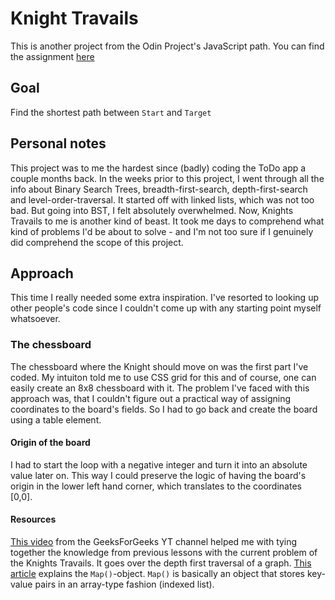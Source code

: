 # Knight Travails
This is another project from the Odin Project's JavaScript path.
You can find the assignment [here](https://www.theodinproject.com/lessons/javascript-knights-travails)

## Goal
Find the shortest path between `Start` and `Target`

## Personal notes
This project was to me the hardest since (badly) coding the ToDo app a couple months back. 
In the weeks prior to this project, I went through all the info about 
Binary Search Trees, breadth-first-search, depth-first-search and level-order-traversal.
It started off with linked lists, which was not too bad. But going into BST, I felt absolutely overwhelmed.
Now, Knights Travails to me is another kind of beast. It took me days to comprehend what kind of problems I'd be 
about to solve - and I'm not too sure if I genuinely did comprehend the scope of this project.

## Approach
This time I really needed some extra inspiration. I've resorted to looking up other people's code since
I couldn't come up with any starting point myself whatsoever. 

### The chessboard
The chessboard where the Knight should move on was the first part I've coded. My intuiton told me
to use CSS grid for this and of course, one can easily create an 8x8 chessboard with it. 
The problem I've faced with this approach was, that I couldn't figure out a practical way of
assigning coordinates to the board's fields. 
So I had to go back and create the board using a table element. 

#### Origin of the board
I had to start the loop with a negative integer and turn it into an absolute value later on. This way I could preserve
the logic of having the board's origin in the lower left hand corner, which translates to the coordinates [0,0].

#### Resources
[This video](https://www.youtube.com/watch?v=Y40bRyPQQr0&ab_channel=GeeksforGeeks) from the GeeksForGeeks YT channel
helped me with tying together the knowledge from previous lessons with the current problem of the Knights Travails.
It goes over the depth first traversal of a graph.
[This article](https://www.digitalocean.com/community/tutorials/understanding-map-and-set-objects-in-javascript) explains the `Map()`-object. `Map()` is basically an object that stores key-value pairs in an array-type fashion (indexed list).